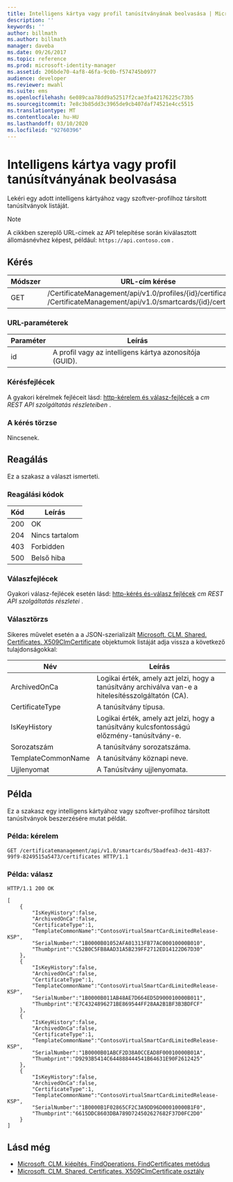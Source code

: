 ```yaml
---
title: Intelligens kártya vagy profil tanúsítványának beolvasása | Microsoft Docs
description: ''
keywords: ''
author: billmath
ms.author: billmath
manager: daveba
ms.date: 09/26/2017
ms.topic: reference
ms.prod: microsoft-identity-manager
ms.assetid: 206bde70-4af8-46fa-9c0b-f574745b0977
audience: developer
ms.reviewer: mwahl
ms.suite: ems
ms.openlocfilehash: 6e089caa78dd9a52517f2cae3fa42176225c73b5
ms.sourcegitcommit: 7e8c3b85dd3c3965de9cb407daf74521e4cc5515
ms.translationtype: MT
ms.contentlocale: hu-HU
ms.lasthandoff: 03/10/2020
ms.locfileid: "92760396"
---
```

# <a name="get-smart-card-or-profile-certificates"></a>Intelligens kártya vagy profil tanúsítványának beolvasása
Lekéri egy adott intelligens kártyához vagy szoftver-profilhoz társított tanúsítványok listáját.

>[!NOTE]
>A cikkben szereplő URL-címek az API telepítése során kiválasztott állomásnévhez képest, például: `https://api.contoso.com` .

## <a name="request"></a>Kérés

Módszer  |URL-cím kérése  
---------|---------
GET     |/CertificateManagement/api/v1.0/profiles/{id}/certificates <br/>/CertificateManagement/api/v1.0/smartcards/{id}/certificates

### <a name="url-parameters"></a>URL-paraméterek

Paraméter | Leírás
---------|------------
id | A profil vagy az intelligens kártya azonosítója (GUID).

### <a name="request-headers"></a>Kérésfejlécek
A gyakori kérelmek fejléceit lásd: [http-kérelem és válasz-fejlécek](certificate-management-rest-api-service-details.md#http-request-and-response-headers) a *cm REST API szolgáltatás részleteiben* .

### <a name="request-body"></a>A kérés törzse
Nincsenek.

## <a name="response"></a>Reagálás
Ez a szakasz a választ ismerteti.

### <a name="response-codes"></a>Reagálási kódok

Kód  |Leírás  
---------|---------
200 | OK
204 | Nincs tartalom
403 | Forbidden
500 | Belső hiba

### <a name="response-headers"></a>Válaszfejlécek
Gyakori válasz-fejlécek esetén lásd: [http-kérés és-válasz fejlécek](certificate-management-rest-api-service-details.md#http-request-and-response-headers) *cm REST API szolgáltatás részletei* .

### <a name="response-body"></a>Választörzs
Sikeres művelet esetén a a JSON-szerializált [Microsoft. CLM. Shared. Certificates. X509ClmCertificate](https://msdn.microsoft.com/library/microsoft.clm.shared.certificates.x509clmcertificate.aspx) objektumok listáját adja vissza a következő tulajdonságokkal:

Név | Leírás
-----|------------
ArchivedOnCa | Logikai érték, amely azt jelzi, hogy a tanúsítvány archiválva van-e a hitelesítésszolgáltatón (CA).
CertificateType | A tanúsítvány típusa.
IsKeyHistory | Logikai érték, amely azt jelzi, hogy a tanúsítvány kulcsfontosságú előzmény-tanúsítvány-e.
Sorozatszám | A tanúsítvány sorozatszáma.
TemplateCommonName | A tanúsítvány köznapi neve.
Ujjlenyomat | A Tanúsítvány ujjlenyomata.

## <a name="example"></a>Példa
Ez a szakasz egy intelligens kártyához vagy szoftver-profilhoz társított tanúsítványok beszerzésére mutat példát.

### <a name="example-request"></a>Példa: kérelem

```
GET /certificatemanagement/api/v1.0/smartcards/5badfea3-de31-4837-99f9-8249515a5473/certificates HTTP/1.1
```

### <a name="example-response"></a>Példa: válasz

```
HTTP/1.1 200 OK

[
    {
        "IsKeyHistory":false,
        "ArchivedOnCa":false,
        "CertificateType":1,
        "TemplateCommonName":"ContosoVirtualSmartCardLimitedRelease-KSP",
        "SerialNumber":"1B0000B01052AFA01313FB77AC00010000B010",
        "Thumbprint":"C52B0C5FB8AAD31A5B239FF2712ED14122D67D30"
    },
    {
        "IsKeyHistory":false,
        "ArchivedOnCa":false,
        "CertificateType":1,
        "TemplateCommonName":"ContosoVirtualSmartCardLimitedRelease-KSP",
        "SerialNumber":"1B0000B011AB48AE7D664ED5D900010000B011",
        "Thumbprint":"E7C4324896271BE869544FF28AA2B1BF3B3BDFCF"
    },
    {
        "IsKeyHistory":false,
        "ArchivedOnCa":false,
        "CertificateType":1,
        "TemplateCommonName":"ContosoVirtualSmartCardLimitedRelease-KSP",
        "SerialNumber":"1B0000B01ABCF2D38A0CCEAD8F00010000B01A",
        "Thumbprint":"D9293B5414C644888444541B64631E90F2612425"
    },
    {
        "IsKeyHistory":false,
        "ArchivedOnCa":false,
        "CertificateType":1,
        "TemplateCommonName":"ContosoVirtualSmartCardLimitedRelease-KSP",
        "SerialNumber":"1B0000B1F02865CF2C3A9DD96D00010000B1F0",
        "Thumbprint":"6615DDC8603DBA789D724502627682F37D0FC2D0"
    }
]
```       

## <a name="see-also"></a>Lásd még

- [Microsoft. CLM. kiépítés. FindOperations. FindCertificates metódus](https://msdn.microsoft.com/library/microsoft.clm.provision.findoperations.findcertificates.aspx)
- [Microsoft. CLM. Shared. Certificates. X509ClmCertificate osztály](https://msdn.microsoft.com/library/microsoft.clm.shared.certificates.x509clmcertificate.aspx)
